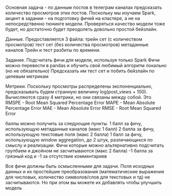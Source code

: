 Основная задача - по данным постов в телеграм каналах предсказать количество просмотров этих постов.
Поскольку мы изучаем Spark, акцент в задании - на подготовку фичей на кластере, а не на непосредственно тюнинге модели. Проверяться качество модели тоже будет, но достаточно будет преодолеть довольно простой бейзлайн.

Данные.
Предоставляется 3 файла:
трейн сет (с количеством просмотров)
тест сет (без количества просмотров)
метаданные каналов
Трейн и тест разбиты по времени. 

Задание.
Подсчитать фичи для модели, используя только Spark
Фичи можно перевести в pandas и обучить свой любимый алгоритм локально (но не обязательно)
Предсказать им тест сет и побить бейзлайн по целевым метрикам

Метрики.
Поскольку просмотры распределены экспоненциально, предсказывать будем странную величину log(post_views + 100). Вычисляются сразу 4 метрики, но они связаны между собой. Это
RMSPE - Root Mean Squared Percentage Error
MAPE - Mean Absolute Percentage Error
MAE - Mean Absolute Error
RMSE - Root Mean Squared Error

баллы можно получить за следующие пункты.
1 балл за фичу, использующую метаданные каналов (макс 1 балл)
2 балла за фичу, использующую текстовые поля (макс 2 балла) 
1 балл за фичу, использующую window aggregation, до 2 штук, различающихся по смыслу и реализации. Фичи которые можно альтернативно подсчитать групбаем и джойном не засчитываются (макс 2 балла)
-1 балла за грязный код и -1 за отсутствие комментариев

Все фичи должны быть осмысленными для задачи. Поля исходных данных и их простейшие преобразования (математические выражения для числовых, количество символов/слов для текстовых и тд) не засчитываются. Но при этом вы можете их добавлять чтобы улучшить модель
